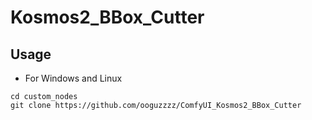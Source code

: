 # Kosmos2_BBox_Cutter


## Usage 
+ For Windows and Linux  
```
cd custom_nodes
git clone https://github.com/ooguzzzz/ComfyUI_Kosmos2_BBox_Cutter
```
